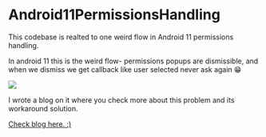 # Android11PermissionsHandling


This codebase is realted to one weird flow in Android 11 permissions handling. 

In android 11 this is the weird flow-  permissions popups are dismissible, 
and when we dismiss we get callback like user selected never ask again :grin:

<img src="https://media.giphy.com/media/TXFbYzcwXS0AzBICbG/giphy.gif">



I wrote a blog on it where you check more about this problem and its workaround solution.


<a href="https://medium.com/native-mobile-bits/handling-permissions-in-android-11-fa79602a4724">Check blog here. :) </a> 

